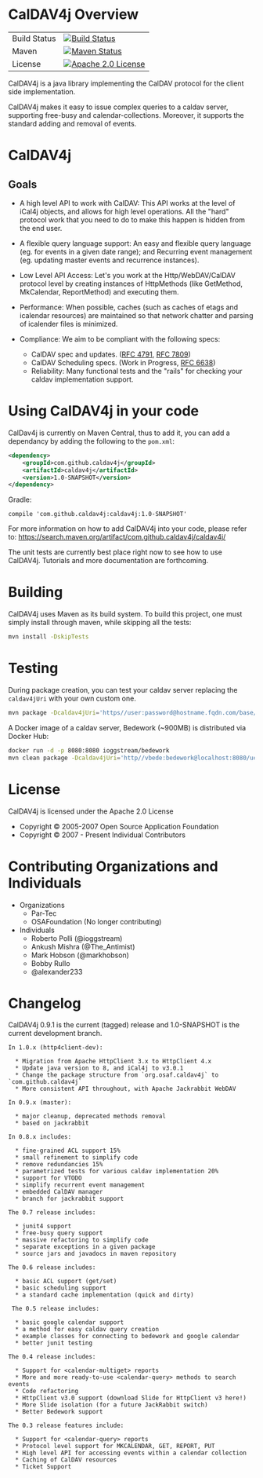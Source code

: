 # CalDAV4j Overview

|              |                                                                                                                                                                             |
|--------------|-----------------------------------------------------------------------------------------------------------------------------------------------------------------------------|
| Build Status | [![Build Status](https://travis-ci.org/caldav4j/caldav4j.svg?branch=master)](https://travis-ci.org/caldav4j/caldav4j)                                                       |
| Maven        | [![Maven Status](https://maven-badges.herokuapp.com/maven-central/com.github.caldav4j/caldav4j/badge.svg)](https://search.maven.org/artifact/com.github.caldav4j/caldav4j/) |
| License      | [![Apache 2.0 License](https://img.shields.io/hexpm/l/plug.svg)](https://www.apache.org/licenses/LICENSE-2.0)                                                               |





CalDAV4j is a java library implementing the CalDAV protocol for the client side implementation.

CalDAV4j makes it easy to issue complex queries to a caldav server, supporting free-busy and calendar-collections. Moreover, it supports the standard adding and removal of events.

# CalDAV4j

## Goals

 - A high level API to work with CalDAV: This API works at the level of iCal4j objects, and allows for high level operations. All the "hard" protocol work that you need to do to make this happen is hidden from the end user.

 - A flexible query language support: An easy and flexible query language (eg. for events in a given date range); and Recurring event management (eg. updating master events and recurrence instances).

 - Low Level API Access: Let's you work at the Http/WebDAV/CalDAV protocol level by creating instances of HttpMethods (like GetMethod, MkCalendar, ReportMethod) and executing them.

 - Performance: When possible, caches (such as caches of etags and icalendar resources) are maintained so that network chatter and parsing of icalender files is minimized.

 - Compliance: We aim to be compliant with the following specs:
   * CalDAV spec and updates. ([RFC 4791](https://tools.ietf.org/html/rfc4791), [RFC 7809](https://tools.ietf.org/html/rfc7809))
   * CalDAV Scheduling specs. (Work in Progress, [RFC 6638](https://tools.ietf.org/html/rfc6638))
   * Reliability: Many functional tests and the "rails" for checking your caldav implementation support.

# Using CalDAV4j in your code

CalDav4j is currently on Maven Central, thus to add it, you can add a dependancy by adding the following to the `pom.xml`:

```xml
<dependency>
    <groupId>com.github.caldav4j</groupId>
    <artifactId>caldav4j</artifactId>
    <version>1.0-SNAPSHOT</version>
</dependency>
```

Gradle:

```
compile 'com.github.caldav4j:caldav4j:1.0-SNAPSHOT'
```

For more information on how to add CalDAV4j into your code, please refer to: https://search.maven.org/artifact/com.github.caldav4j/caldav4j/

The unit tests are currently best place right now to see how to use CalDAV4j. Tutorials and more documentation are forthcoming.

# Building

CalDAV4j uses Maven as its build system. To build this project, one must simply install through maven, while skipping all the tests:

```sh
mvn install -DskipTests
```

# Testing

During package creation, you can test your caldav server replacing the `caldav4jUri` with your own custom one.

```sh
mvn package -Dcaldav4jUri='https//user:password@hostname.fqdn.com/base/user/collections/'
```

A Docker image of a caldav server, Bedework (~900MB) is distributed via Docker Hub:

```sh
docker run -d -p 8080:8080 ioggstream/bedework
mvn clean package -Dcaldav4jUri='http//vbede:bedework@localhost:8080/ucaldav/user/vbede/'
```

# License

CalDAV4j is licensed under the Apache 2.0 License
 - Copyright © 2005-2007 Open Source Application Foundation
 - Copyright © 2007 - Present Individual Contributors

# Contributing Organizations and Individuals

 * Organizations
   - Par-Tec
   - OSAFoundation (No longer contributing)
 * Individuals
   - Roberto Polli (@ioggstream)
   - Ankush Mishra (@The_Antimist)
   - Mark Hobson (@markhobson)
   - Bobby Rullo
   - @alexander233

# Changelog

CalDAV4j 0.9.1 is the current (tagged) release and 1.0-SNAPSHOT is the current development branch.

```
In 1.0.x (http4client-dev):

  * Migration from Apache HttpClient 3.x to HttpClient 4.x
  * Update java version to 8, and iCal4j to v3.0.1
  * Change the package structure from `org.osaf.caldav4j` to `com.github.caldav4j`
  * More consistent API throughout, with Apache Jackrabbit WebDAV

In 0.9.x (master):

  * major cleanup, deprecated methods removal
  * based on jackrabbit

In 0.8.x includes:

  * fine-grained ACL support 15%
  * small refinement to simplify code
  * remove redundancies 15%
  * parametrized tests for various caldav implementation 20%
  * support for VTODO
  * simplify recurrent event management
  * embedded CalDAV manager
  * branch for jackrabbit support

The 0.7 release includes:

  * junit4 support
  * free-busy query support
  * massive refactoring to simplify code
  * separate exceptions in a given package
  * source jars and javadocs in maven repository

The 0.6 release includes:

  * basic ACL support (get/set)
  * basic scheduling support
  * a standard cache implementation (quick and dirty)

 The 0.5 release includes:

  * basic google calendar support
  * a method for easy caldav query creation
  * example classes for connecting to bedework and google calendar
  * better junit testing

The 0.4 release includes:

  * Support for <calendar-multiget> reports
  * More and more ready-to-use <calendar-query> methods to search events
  * Code refactoring
  * HttpClient v3.0 support (download Slide for HttpClient v3 here!)
  * More Slide isolation (for a future JackRabbit switch)
  * Better Bedework support

The 0.3 release features include:

  * Support for <calendar-query> reports
  * Protocol level support for MKCALENDAR, GET, REPORT, PUT
  * High level API for accessing events within a calendar collection
  * Caching of CalDAV resources
  * Ticket Support
```
